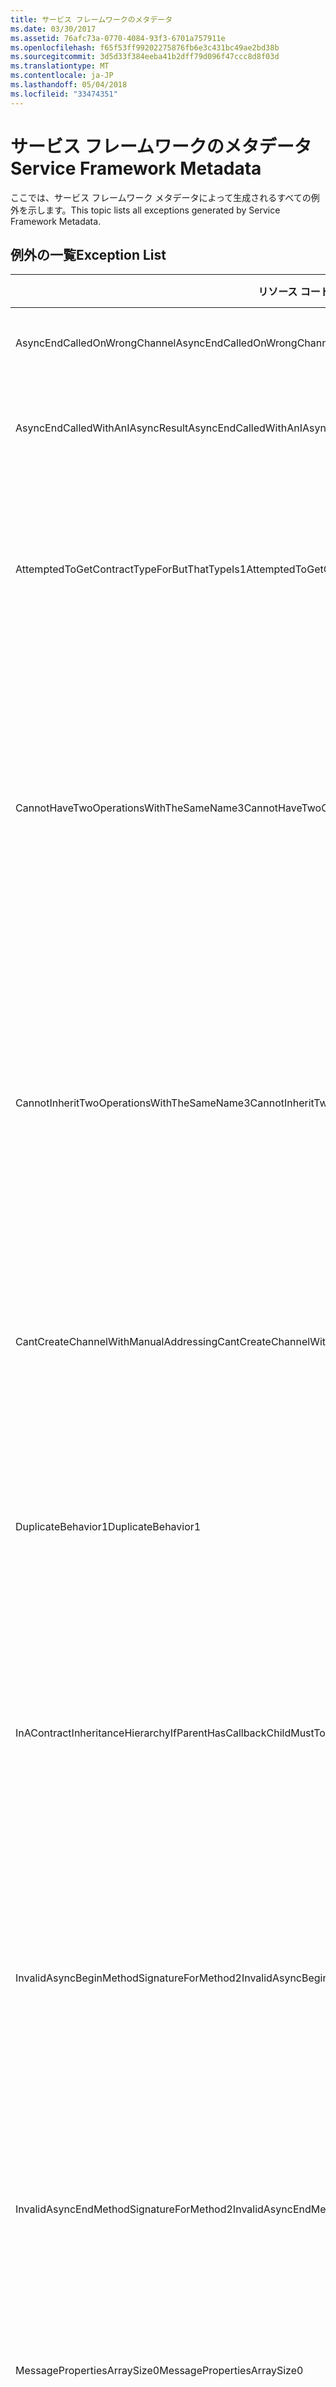 ```yaml
---
title: サービス フレームワークのメタデータ
ms.date: 03/30/2017
ms.assetid: 76afc73a-0770-4084-93f3-6701a757911e
ms.openlocfilehash: f65f53ff99202275876fb6e3c431bc49ae2bd38b
ms.sourcegitcommit: 3d5d33f384eeba41b2dff79d096f47ccc8d8f03d
ms.translationtype: MT
ms.contentlocale: ja-JP
ms.lasthandoff: 05/04/2018
ms.locfileid: "33474351"
---
```

# <a name="service-framework-metadata"></a><span data-ttu-id="85868-102">サービス フレームワークのメタデータ</span><span class="sxs-lookup"><span data-stu-id="85868-102">Service Framework Metadata</span></span>
<span data-ttu-id="85868-103">ここでは、サービス フレームワーク メタデータによって生成されるすべての例外を示します。</span><span class="sxs-lookup"><span data-stu-id="85868-103">This topic lists all exceptions generated by Service Framework Metadata.</span></span>  
  
## <a name="exception-list"></a><span data-ttu-id="85868-104">例外の一覧</span><span class="sxs-lookup"><span data-stu-id="85868-104">Exception List</span></span>  
  
|<span data-ttu-id="85868-105">リソース コード</span><span class="sxs-lookup"><span data-stu-id="85868-105">Resource Code</span></span>|<span data-ttu-id="85868-106">リソースの文字列</span><span class="sxs-lookup"><span data-stu-id="85868-106">Resource String</span></span>|  
|-------------------|---------------------|  
|<span data-ttu-id="85868-107">AsyncEndCalledOnWrongChannel</span><span class="sxs-lookup"><span data-stu-id="85868-107">AsyncEndCalledOnWrongChannel</span></span>|<span data-ttu-id="85868-108">非同期 End が間違ったチャネルで呼び出されました。</span><span class="sxs-lookup"><span data-stu-id="85868-108">An asynchronous End was called on the wrong channel.</span></span>|  
|<span data-ttu-id="85868-109">AsyncEndCalledWithAnIAsyncResult</span><span class="sxs-lookup"><span data-stu-id="85868-109">AsyncEndCalledWithAnIAsyncResult</span></span>|<span data-ttu-id="85868-110">非同期 End が別の Begin メソッドから IAsyncResult を指定して呼び出されました。</span><span class="sxs-lookup"><span data-stu-id="85868-110">An asynchronous End was called with an IAsyncResult from a different Begin method.</span></span>|  
|<span data-ttu-id="85868-111">AttemptedToGetContractTypeForButThatTypeIs1</span><span class="sxs-lookup"><span data-stu-id="85868-111">AttemptedToGetContractTypeForButThatTypeIs1</span></span>|<span data-ttu-id="85868-112">指定された対象のコントラクトの型の取得を試みましたが、この型は ServiceContract ではありません。また、ServiceContract を継承しているわけでもありません。</span><span class="sxs-lookup"><span data-stu-id="85868-112">Attempted to get contract type for the specified.The type is not a ServiceContract and it does not inherit a ServiceContract.</span></span>|  
|<span data-ttu-id="85868-113">CannotHaveTwoOperationsWithTheSameName3</span><span class="sxs-lookup"><span data-stu-id="85868-113">CannotHaveTwoOperationsWithTheSameName3</span></span>|<span data-ttu-id="85868-114">同じ名前の 2 つの操作を同一のコントラクトに含めることはできません。</span><span class="sxs-lookup"><span data-stu-id="85868-114">Cannot have two operations in the same contract with the same name.</span></span> <span data-ttu-id="85868-115">指定された型の指定されたメソッドは、このルールに違反しています。</span><span class="sxs-lookup"><span data-stu-id="85868-115">The specified methods in the specified type violate this rule.</span></span> <span data-ttu-id="85868-116">いずれかの操作の名前を変更するには、メソッド名を変更するか、OperationContractAttribute の Name プロパティを使用します。</span><span class="sxs-lookup"><span data-stu-id="85868-116">Change the name of one of the operations by changing the method name or by using the Name property of OperationContractAttribute.</span></span>|  
|<span data-ttu-id="85868-117">CannotInheritTwoOperationsWithTheSameName3</span><span class="sxs-lookup"><span data-stu-id="85868-117">CannotInheritTwoOperationsWithTheSameName3</span></span>|<span data-ttu-id="85868-118">同じ名前を持つ 2 つの異なる操作を継承することはできません。</span><span class="sxs-lookup"><span data-stu-id="85868-118">Cannot inherit two different operations with the same name.</span></span> <span data-ttu-id="85868-119">指定されたコントラクトの指定された操作は、このルールに違反しています。</span><span class="sxs-lookup"><span data-stu-id="85868-119">The specified operation from the specified contracts violate this rule.</span></span> <span data-ttu-id="85868-120">いずれかの操作の名前を変更するには、メソッド名を変更するか、OperationContractAttribute の Name プロパティを使用します。</span><span class="sxs-lookup"><span data-stu-id="85868-120">Change the name of one of the operations by changing the method name or by using the Name property of OperationContractAttribute.</span></span>|  
|<span data-ttu-id="85868-121">CantCreateChannelWithManualAddressing</span><span class="sxs-lookup"><span data-stu-id="85868-121">CantCreateChannelWithManualAddressing</span></span>|<span data-ttu-id="85868-122">要求/応答が必要なコントラクト、および双方向の通信のみをサポートする手動によるアドレス指定が必要なバインドのチャネルを作成することができません。</span><span class="sxs-lookup"><span data-stu-id="85868-122">Cannot create a channel for a contract that requires a request/reply and a binding that requires manual addressing but only supports duplex communication.</span></span>|  
|<span data-ttu-id="85868-123">DuplicateBehavior1</span><span class="sxs-lookup"><span data-stu-id="85868-123">DuplicateBehavior1</span></span>|<span data-ttu-id="85868-124">値をコレクションに追加できません。</span><span class="sxs-lookup"><span data-stu-id="85868-124">The value cannot be added to the collection.</span></span> <span data-ttu-id="85868-125">コレクションには、指定された同じ型の項目が既に含まれています。</span><span class="sxs-lookup"><span data-stu-id="85868-125">The collection already contains an item of the same specified type.</span></span> <span data-ttu-id="85868-126">このコレクションは、各型のインスタンスを 1 つだけサポートします。</span><span class="sxs-lookup"><span data-stu-id="85868-126">This collection only supports one instance of each type.</span></span>|  
|<span data-ttu-id="85868-127">InAContractInheritanceHierarchyIfParentHasCallbackChildMustToo</span><span class="sxs-lookup"><span data-stu-id="85868-127">InAContractInheritanceHierarchyIfParentHasCallbackChildMustToo</span></span>|<span data-ttu-id="85868-128">指定された基本サービス コントラクトは指定されたコールバック コントラクトを持つため、指定された派生サービス コントラクトも、指定された型または派生型をコールバック コントラクトとして指定する必要があります。</span><span class="sxs-lookup"><span data-stu-id="85868-128">Because the specified base service contract has a specified callback contract, the specified derived service contract must also specify either the specified type, or a derived type as its callback contract.</span></span>|  
|<span data-ttu-id="85868-129">InvalidAsyncBeginMethodSignatureForMethod2</span><span class="sxs-lookup"><span data-stu-id="85868-129">InvalidAsyncBeginMethodSignatureForMethod2</span></span>|<span data-ttu-id="85868-130">指定された ServiceContract 型の指定されたメソッドの非同期 Begin メソッドの署名が無効です。</span><span class="sxs-lookup"><span data-stu-id="85868-130">Invalid asynchronous Begin method signature for the specified method in the specified ServiceContract type.</span></span> <span data-ttu-id="85868-131">Begin メソッドは、AsyncCallback およびオブジェクトを最後の 2 つの引数として受け取って、IAsyncResult を返す必要があります。</span><span class="sxs-lookup"><span data-stu-id="85868-131">Your begin method must take an AsyncCallback and an object as the last two arguments and return an IAsyncResult.</span></span>|  
|<span data-ttu-id="85868-132">InvalidAsyncEndMethodSignatureForMethod2</span><span class="sxs-lookup"><span data-stu-id="85868-132">InvalidAsyncEndMethodSignatureForMethod2</span></span>|<span data-ttu-id="85868-133">指定された ServiceContract 型の指定されたメソッドの非同期 End メソッドの署名が無効です。</span><span class="sxs-lookup"><span data-stu-id="85868-133">Invalid asynchronous End method signature for the specified method in the specified ServiceContract type.</span></span> <span data-ttu-id="85868-134">End メソッドは、IAsyncResult を最後の引数として受け取る必要があります。</span><span class="sxs-lookup"><span data-stu-id="85868-134">Your end method must take an IAsyncResult as the last argument.</span></span>|  
|<span data-ttu-id="85868-135">MessagePropertiesArraySize0</span><span class="sxs-lookup"><span data-stu-id="85868-135">MessagePropertiesArraySize0</span></span>|<span data-ttu-id="85868-136">渡された配列には、このコレクションに含まれるすべてのプロパティを保持するだけの容量がありません。</span><span class="sxs-lookup"><span data-stu-id="85868-136">The array that was passed does not have enough space to hold all the properties contained by this collection.</span></span>|  
|<span data-ttu-id="85868-137">OneWayAndFaultsIncompatible2</span><span class="sxs-lookup"><span data-stu-id="85868-137">OneWayAndFaultsIncompatible2</span></span>|<span data-ttu-id="85868-138">指定された型の指定されたメソッドでは、IsOneWay=true が設定されており、1 つ以上の FaultContractAttributes が宣言されています。</span><span class="sxs-lookup"><span data-stu-id="85868-138">The specified method in the specified type is marked as IsOneWay=true and declares one or more FaultContractAttributes.</span></span> <span data-ttu-id="85868-139">一方向のメソッドでは FaultContractAttributes を宣言できません。</span><span class="sxs-lookup"><span data-stu-id="85868-139">One-way methods cannot declare FaultContractAttributes.</span></span> <span data-ttu-id="85868-140">IsOneWay を false に変更するか、FaultContractAttribute を削除してください。</span><span class="sxs-lookup"><span data-stu-id="85868-140">Change IsOneWay to false or remove the FaultContractAttributes.</span></span>|  
|<span data-ttu-id="85868-141">UnsupportedWSDLOnlyOneMessage</span><span class="sxs-lookup"><span data-stu-id="85868-141">UnsupportedWSDLOnlyOneMessage</span></span>|<span data-ttu-id="85868-142">サポートされていない Web サービス記述言語。</span><span class="sxs-lookup"><span data-stu-id="85868-142">Unsupported Web Services Description Language.</span></span> <span data-ttu-id="85868-143">エラー メッセージには、1 つのメッセージ部のみがサポートされています。</span><span class="sxs-lookup"><span data-stu-id="85868-143">Only one message part is supported for fault messages.</span></span> <span data-ttu-id="85868-144">このエラー メッセージは、複数のメッセージ部を参照しています。</span><span class="sxs-lookup"><span data-stu-id="85868-144">This fault message refers to more than one message part.</span></span> <span data-ttu-id="85868-145">WSDL ファイルへの編集アクセス権がある場合は、余分なメッセージ部を削除してエラー メッセージが 1 つのメッセージ部のみを参照するようにすることで問題を修正できます。</span><span class="sxs-lookup"><span data-stu-id="85868-145">If you have edit access to the Web Services Description Language file, you can fix the problem by removing the extra message parts such that fault message references just one part.</span></span>|  
|<span data-ttu-id="85868-146">UnsupportedWSDLTheFault</span><span class="sxs-lookup"><span data-stu-id="85868-146">UnsupportedWSDLTheFault</span></span>|<span data-ttu-id="85868-147">サポートされていない Web サービス記述言語。</span><span class="sxs-lookup"><span data-stu-id="85868-147">Unsupported Web Services Description Language.</span></span> <span data-ttu-id="85868-148">エラー メッセージ部は 1 つの要素だけを参照する必要があります。</span><span class="sxs-lookup"><span data-stu-id="85868-148">The fault message part must reference an element.</span></span> <span data-ttu-id="85868-149">このエラー メッセージは要素を参照していません。</span><span class="sxs-lookup"><span data-stu-id="85868-149">This fault message does not refer to an element.</span></span> <span data-ttu-id="85868-150">この WSDL ドキュメントへの編集アクセス権がある場合は、'element' 属性を使用してスキーマ要素を参照することでこの問題を修正できます。</span><span class="sxs-lookup"><span data-stu-id="85868-150">If you have edit access to the Web Services Definition Language document, you can fix the problem by referencing a schema element using the 'element' attribute.</span></span>|  
|<span data-ttu-id="85868-151">WsdlImportErrorDependencyDetail</span><span class="sxs-lookup"><span data-stu-id="85868-151">WsdlImportErrorDependencyDetail</span></span>|<span data-ttu-id="85868-152">指定された他の値が依存する指定された対象のインポート中にエラーが発生しました。</span><span class="sxs-lookup"><span data-stu-id="85868-152">An error occurred while importing the specified that the other specified value is dependent on.</span></span> <span data-ttu-id="85868-153">Xpath も指定されています。</span><span class="sxs-lookup"><span data-stu-id="85868-153">The Xpath is also specified.</span></span>|  
|<span data-ttu-id="85868-154">XsdMissingRequiredAttribute1</span><span class="sxs-lookup"><span data-stu-id="85868-154">XsdMissingRequiredAttribute1</span></span>|<span data-ttu-id="85868-155">指定された必須の属性がありません。</span><span class="sxs-lookup"><span data-stu-id="85868-155">Missing the specified required attribute.</span></span>|
